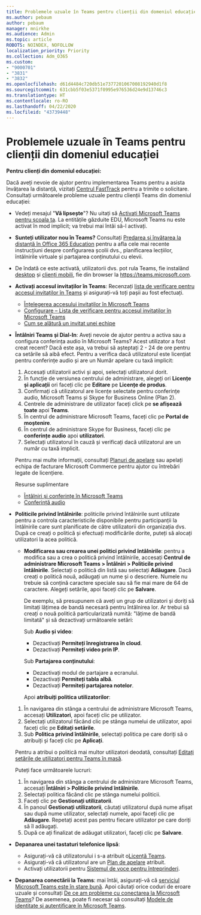 ```yaml
---
title: Problemele uzuale în Teams pentru clienții din domeniul educației
ms.author: pebaum
author: pebaum
manager: mnirkhe
ms.audience: Admin
ms.topic: article
ROBOTS: NOINDEX, NOFOLLOW
localization_priority: Priority
ms.collection: Adm_O365
ms.custom:
- "9000701"
- "3831"
- "3832"
ms.openlocfilehash: d61d4484c720db51e7377201067008192940d1f8
ms.sourcegitcommit: 631cbb5f03e5371f0995e976536d24e9d13746c3
ms.translationtype: HT
ms.contentlocale: ro-RO
ms.lasthandoff: 04/22/2020
ms.locfileid: "43739448"
---
```

# <a name="teams-common-issues-for-education-customers"></a>Problemele uzuale în Teams pentru clienții din domeniul educației

**Pentru clienți din domeniul educației:**

Dacă aveți nevoie de ajutor pentru implementarea Teams pentru a asista învățarea la distanță, vizitați [Centrul FastTrack](https://www.microsoft.com/fasttrack) pentru a trimite o solicitare. Consultați următoarele probleme uzuale pentru clienții Teams din domeniul educației:

- Vedeți mesajul "**Vă lipsește**"? Nu uitați să [Activați Microsoft Teams pentru școala ta](https://docs.microsoft.com/microsoft-365/education/intune-edu-trial/enable-microsoft-teams). La entitățile găzduite EDU, Microsoft Teams nu este activat în mod implicit; va trebui mai întâi să-l activați.

- **Sunteți utilizator nou în Teams?** Consultați [Predarea și învățarea la distanță în Office 365 Education](https://support.office.com/article/remote-teaching-and-learning-in-office-365-education-f651ccae-7b65-478b-8366-51bb884025c4) pentru a afla cele mai recente instrucțiuni despre configurarea școlii dvs., planificarea lecțiilor, întâlnirile virtuale și partajarea conținutului cu elevii.

- De îndată ce este activată, utilizatorii dvs. pot rula Teams, fie instalând [desktop](https://docs.microsoft.com/MicrosoftTeams/get-clients#desktop-client) și [clienți mobili](https://docs.microsoft.com/MicrosoftTeams/get-clients#mobile-clients), fie din browser la https://teams.microsoft.com.

- **Activați accesul invitaților în Teams**: Recenzați [lista de verificare pentru accesul invitaților în Teams](https://docs.microsoft.com/microsoftteams/guest-access-checklist) și asigurați-vă toți pașii au fost efectuați.
    - [Înțelegerea accesului invitaților în Microsoft Teams](https://docs.microsoft.com/microsoftteams/guest-access)
    - [Configurare – Lista de verificare pentru accesul invitaților în Microsoft Teams](https://docs.microsoft.com/microsoftteams/guest-access-checklist)
    - [Cum se alătură un invitat unei echipe](https://docs.microsoft.com/microsoftteams/guest-joins)

- **Întâlniri Teams și Dial-In**: Aveți nevoie de ajutor pentru a activa sau a configura conferința audio în Microsoft Teams? Acest utilizator a fost creat recent? Dacă este așa, va trebui să așteptați 2 - 24 de ore pentru ca setările să aibă efect. Pentru a verifica dacă utilizatorul este licențiat pentru conferințe audio și are un Număr apelare cu taxă implicit:
    1. Accesați utilizatorii activi și apoi, selectați utilizatorul dorit.
    2. În funcție de versiunea centrului de administrare, alegeți ori **Licențe și aplicații** ori faceți clic pe **Editare** pe **Licențe de produs**.
    3. Confirmați că utilizatorul are licențe selectate pentru conferințe audio, Microsoft Teams și Skype for Business Online (Plan 2).
    4. Centrele de administrare de utilizator faceți click pe **se afișează toate** apoi **Teams**. 
    5. În centrul de administrare Microsoft Teams, faceți clic pe **Portal de moștenire**.
    6. În centrul de administrare Skype for Business, faceți clic pe **conferințe audio** apoi **utilizatori**.
    7. Selectați utilizatorul în cauză și verificați dacă utilizatorul are un număr cu taxă implicit.

    Pentru mai multe informații, consultați [Planuri de apelare](https://docs.microsoft.com/microsoftteams/calling-plans-for-office-365) sau apelați echipa de facturare Microsoft Commerce pentru ajutor cu întrebări legate de licențiere.

    Resurse suplimentare

    - [Întâlniri și conferințe în Microsoft Teams](https://docs.microsoft.com/microsoftteams/deploy-meetings-microsoft-teams-landing-page)
    - [Conferință audio](https://docs.microsoft.com/microsoftteams/audio-conferencing-in-office-365)

- **Politicile privind întâlnirile**: politicile privind întâlnirile sunt utilizate pentru a controla caracteristicile disponibile pentru participanții la întâlnirile care sunt planificate de către utilizatorii din organizația dvs. După ce creați o politică și efectuați modificările dorite, puteți să alocați utilizatori la acea politică.

    - **Modificarea sau crearea unei politici privind întâlnirile**: pentru a modifica sau a crea o politică privind întâlnirile, accesați **Centrul de administrare Microsoft Teams > Întâlniri > Politicile privind întâlnirile**. Selectați o politică din listă sau selectați **Adăugare**. Dacă creați o politică nouă, adăugați un nume și o descriere. Numele nu trebuie să conțină caractere speciale sau să fie mai mare de 64 de caractere. Alegeți setările, apoi faceți clic pe **Salvare**. 
    
        De exemplu, să presupunem că aveți un grup de utilizatori și doriți să limitați lățimea de bandă necesară pentru întâlnirea lor. Ar trebui să creați o nouă politică particularizată numită: "lățime de bandă limitată" și să dezactivați următoarele setări:

        Sub **Audio și video**:
        - Dezactivați **Permiteți înregistrarea în cloud**.
        - Dezactivați **Permiteți video prin IP**.

        Sub **Partajarea conținutului**:

        - Dezactivați modul de partajare a ecranului.
        - Dezactivați **Permiteți tabla albă**.
        - Dezactivați **Permiteți partajarea notelor**.

        Apoi **atribuiți politica utilizatorilor**:

    1. În navigarea din stânga a centrului de administrare Microsoft Teams, accesați **Utilizatori**, apoi faceți clic pe utilizator.
    2. Selectați utilizatorul făcând clic pe stânga numelui de utilizator, apoi faceți clic pe **Editați setările**.
    3. Sub **Politica privind întâlnirile**, selectați politica pe care doriți să o atribuiți și faceți clic pe **Aplicați**.

    Pentru a atribui o politică mai multor utilizatori deodată, consultați [Editați setările de utilizatori pentru Teams în masă](https://docs.microsoft.com/microsoftteams/edit-user-settings-in-bulk).

    Puteți face următoarele lucruri:
    1. În navigarea din stânga a centrului de administrare Microsoft Teams, accesați **Întâlniri > Politicile privind întâlnirile**.
    2. Selectați politica făcând clic pe stânga numelui politicii.
    3. Faceți clic pe **Gestionați utilizatorii**.
    4. În panoul **Gestionați utilizatorii**, căutați utilizatorul după nume afișat sau după nume utilizator, selectați numele, apoi faceți clic pe **Adăugare**. Repetați acest pas pentru fiecare utilizator pe care doriți să îl adăugați.
    5. După ce ați finalizat de adăugat utilizatori, faceți clic pe **Salvare**.

- **Depanarea unei tastaturi telefonice lipsă**:
    - Asigurați-vă că utilizatorului i s-a atribuit o[Licență Teams](https://docs.microsoft.com/MicrosoftTeams/assign-teams-licenses).
    - Asigurați-vă că utilizatorul are un [Plan de apelare](https://docs.microsoft.com/MicrosoftTeams/calling-plan-landing-page) atribuit.
    - Activați utilizatorii pentru [Sistemul de voce pentru întreprinderi](https://docs.microsoft.com/skypeforbusiness/skype-for-business-hybrid-solutions/plan-your-phone-system-cloud-pbx-solution/enable-users-for-enterprise-voice-online-and-phone-system-voicemail#to-enable-your-users-for-phone-system-in-office-365-voice-and-voicemail).

- **Depanarea conectării la Teams**: mai întâi, asigurați-vă că [serviciul Microsoft Teams este în stare bună](https://admin.microsoft.com/Adminportal/Home?source=applauncher#/servicehealth). Apoi căutați orice coduri de eroare uzuale și consultați [De ce am probleme cu conectarea la Microsoft Teams](https://support.office.com/article/a02f683b-61a3-4008-9447-ee60c5593b0f)? De asemenea, poate fi necesar să consultați [Modele de identitate și autentificare în Microsoft Teams](https://docs.microsoft.com/MicrosoftTeams/identify-models-authentication).

